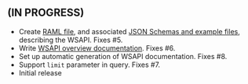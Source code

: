 ## (IN PROGRESS)

* Create [RAML file](ramls/ldp.raml), and associated [JSON Schemas and example files](ramls), describing the WSAPI. Fixes #5.
* Write [WSAPI overview documentation](ramls/overview.md). Fixes #6.
* Set up automatic generation of WSAPI documentation. Fixes #8.
* Support `limit` parameter in query. Fixes #7.
* Initial release

